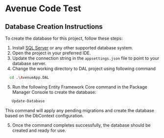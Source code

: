 # Avenue Code Test

## Database Creation Instructions

To create the database for this project, follow these steps:

1. Install [SQL Server](https://www.microsoft.com/en-us/sql-server/sql-server-downloads) or any other supported database system.
2. Open the project in your preferred IDE.
3. Update the connection string in the `appsettings.json` file to point to your database server.
4. Change the working directory to DAL project using following command
 ```sh
   cd .\AvenueApp.DAL
   ```
5. Run the following Entity Framework Core command in the Package Manager Console to create the database:
```sh
   Update-Database
   ```
This command will apply any pending migrations and create the database based on the DbContext configuration.

5. Once the command completes successfully, the database should be created and ready for use.


